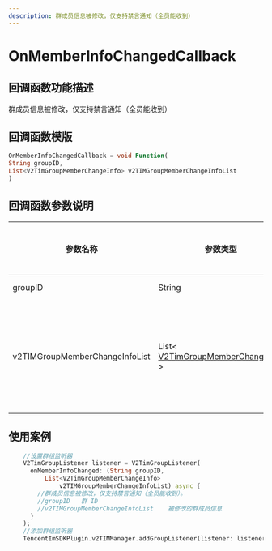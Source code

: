 ```yaml
---
description: 群成员信息被修改，仅支持禁言通知（全员能收到）
---
```


# OnMemberInfoChangedCallback

## 回调函数功能描述

群成员信息被修改，仅支持禁言通知（全员能收到）

## 回调函数模版

```dart
OnMemberInfoChangedCallback = void Function(
String groupID,
List<V2TimGroupMemberChangeInfo> v2TIMGroupMemberChangeInfoList
)
```

## 回调函数参数说明

| 参数名称                           | 参数类型                                                                   | 参数描述      |
| ------------------------------ | ---------------------------------------------------------------------- | --------- |
| groupID                        | String                                                                 | 群 ID      |
| v2TIMGroupMemberChangeInfoList | List< [V2TimGroupMemberChangeInfo](../v2timgroupmemberchangeinfo.md) > | 被修改的群成员信息 |

## 使用案例

```dart
    //设置群组监听器
    V2TimGroupListener listener = V2TimGroupListener(
      onMemberInfoChanged: (String groupID,
          List<V2TimGroupMemberChangeInfo>
              v2TIMGroupMemberChangeInfoList) async {
        //群成员信息被修改，仅支持禁言通知（全员能收到）。
        //groupID	群 ID
        //v2TIMGroupMemberChangeInfoList	被修改的群成员信息
      }
    );
    //添加群组监听器
    TencentImSDKPlugin.v2TIMManager.addGroupListener(listener: listener);
```

